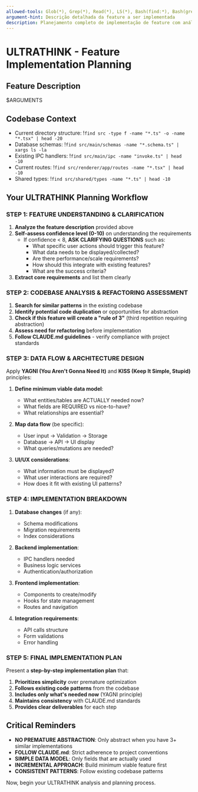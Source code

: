 ```yaml
---
allowed-tools: Glob(*), Grep(*), Read(*), LS(*), Bash(find:*), Bash(grep:*)
argument-hint: Descrição detalhada da feature a ser implementada
description: Planejamento completo de implementação de feature com análise de codebase
---
```


# ULTRATHINK - Feature Implementation Planning

## Feature Description
$ARGUMENTS

## Codebase Context

- Current directory structure: !`find src -type f -name "*.ts" -o -name "*.tsx" | head -20`
- Database schemas: !`find src/main/schemas -name "*.schema.ts" | xargs ls -la`
- Existing IPC handlers: !`find src/main/ipc -name "invoke.ts" | head -10`
- Current routes: !`find src/renderer/app/routes -name "*.tsx" | head -10`
- Shared types: !`find src/shared/types -name "*.ts" | head -10`

## Your ULTRATHINK Planning Workflow

### STEP 1: FEATURE UNDERSTANDING & CLARIFICATION
1. **Analyze the feature description** provided above
2. **Self-assess confidence level (0-10)** on understanding the requirements
   - If confidence < 8, **ASK CLARIFYING QUESTIONS** such as:
     - What specific user actions should trigger this feature?
     - What data needs to be displayed/collected?
     - Are there performance/scale requirements?
     - How should this integrate with existing features?
     - What are the success criteria?
3. **Extract core requirements** and list them clearly

### STEP 2: CODEBASE ANALYSIS & REFACTORING ASSESSMENT
1. **Search for similar patterns** in the existing codebase
2. **Identify potential code duplication** or opportunities for abstraction
3. **Check if this feature will create a "rule of 3"** (third repetition requiring abstraction)
4. **Assess need for refactoring** before implementation
5. **Follow CLAUDE.md guidelines** - verify compliance with project standards

### STEP 3: DATA FLOW & ARCHITECTURE DESIGN
Apply **YAGNI (You Aren't Gonna Need It)** and **KISS (Keep It Simple, Stupid)** principles:

1. **Define minimum viable data model**:
   - What entities/tables are ACTUALLY needed now?
   - What fields are REQUIRED vs nice-to-have?
   - What relationships are essential?

2. **Map data flow** (be specific):
   - User input → Validation → Storage
   - Database → API → UI display
   - What queries/mutations are needed?

3. **UI/UX considerations**:
   - What information must be displayed?
   - What user interactions are required?
   - How does it fit with existing UI patterns?

### STEP 4: IMPLEMENTATION BREAKDOWN
1. **Database changes** (if any):
   - Schema modifications
   - Migration requirements
   - Index considerations

2. **Backend implementation**:
   - IPC handlers needed
   - Business logic services
   - Authentication/authorization

3. **Frontend implementation**:
   - Components to create/modify
   - Hooks for state management
   - Routes and navigation

4. **Integration requirements**:
   - API calls structure
   - Form validations
   - Error handling

### STEP 5: FINAL IMPLEMENTATION PLAN
Present a **step-by-step implementation plan** that:
1. **Prioritizes simplicity** over premature optimization
2. **Follows existing code patterns** from the codebase
3. **Includes only what's needed now** (YAGNI principle)
4. **Maintains consistency** with CLAUDE.md standards
5. **Provides clear deliverables** for each step

## Critical Reminders
- **NO PREMATURE ABSTRACTION**: Only abstract when you have 3+ similar implementations
- **FOLLOW CLAUDE.md**: Strict adherence to project conventions
- **SIMPLE DATA MODEL**: Only fields that are actually used
- **INCREMENTAL APPROACH**: Build minimum viable feature first
- **CONSISTENT PATTERNS**: Follow existing codebase patterns

Now, begin your ULTRATHINK analysis and planning process.